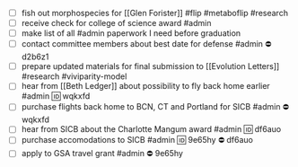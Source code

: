 - [ ] fish out morphospecies for [[Glen Forister]] #flip #metaboflip #research 
- [ ] receive check for college of science award #admin
- [ ] make list of all #admin paperwork I need before graduation 
- [ ] contact committee members about best date for defense #admin ⛔ d2b6z1
- [ ] prepare updated materials for final submission to [[Evolution Letters]] #research #viviparity-model 
- [ ] hear from [[Beth Ledger]] about possibility to fly back home earlier #admin 🆔 wqkxfd
- [ ] purchase flights back home to BCN, CT and Portland for SICB #admin ⛔ wqkxfd
- [ ] hear from SICB about the Charlotte Mangum award #admin 🆔 df6auo
- [ ] purchase accomodations to SICB #admin 🆔 9e65hy ⛔ df6auo
- [ ] apply to GSA travel grant #admin ⛔ 9e65hy 